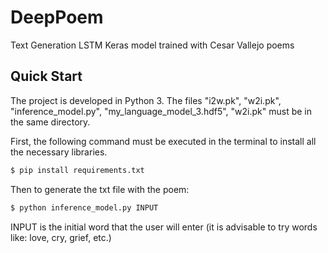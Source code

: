# DeepPoem

Text Generation LSTM Keras model trained with Cesar Vallejo poems

## Quick Start

The project is developed in Python 3. The files "i2w.pk", "w2i.pk", "inference_model.py", "my_language_model_3.hdf5", "w2i.pk" must be in the same directory.

First, the following command must be executed in the terminal to install all the necessary libraries.

```sh
$ pip install requirements.txt
```

Then to generate the txt file with the poem:

```sh
$ python inference_model.py INPUT
```

INPUT is the initial word that the user will enter (it is advisable to try words like: love, cry, grief, etc.)
